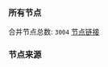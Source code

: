 ### 所有节点
合并节点总数: `3004`
[节点链接](https://raw.githubusercontent.com/rzhy1/11/master/sub/sub_merge_base64.txt)

### 节点来源